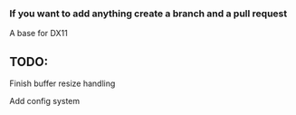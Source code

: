 ### If you want to add anything create a branch and a pull request
A base for DX11

## TODO:
Finish buffer resize handling

Add config system
